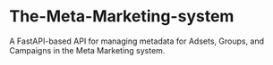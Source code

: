 # The-Meta-Marketing-system
A FastAPI-based API for managing metadata for Adsets, Groups, and Campaigns in the Meta Marketing system.
